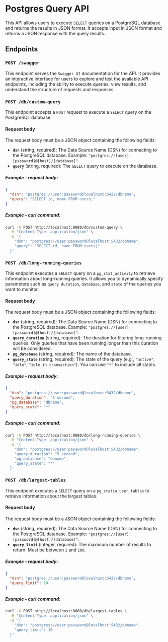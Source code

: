 # Postgres Query API

This API allows users to execute `SELECT` queries on a PostgreSQL database and returns the results in JSON format. It accepts input in JSON format and returns a JSON response with the query results.

## Endpoints

### `POST /swagger`

This endpoint serves the `Swagger UI` documentation for the API. It provides an interactive interface for users to explore and test the available API endpoints, including the ability to execute queries, view results, and understand the structure of requests and responses.

### `POST /db/custom-query`

This endpoint accepts a `POST` request to execute a `SELECT` query on the PostgreSQL database.

#### Request body

The request body must be a JSON object containing the following fields:

- **`dsn`** (string, required): The Data Source Name (DSN) for connecting to the PostgreSQL database. Example: `"postgres://[user]:[password]@[host]/[database]"`.
- **`query`** (string, required): The `SELECT` query to execute on the database.

##### Example - request body:
```json
{
  "dsn": "postgres://user:password@localhost:5432/dbname",
  "query": "SELECT id, name FROM users;"
}
```

##### Example - curl command:
```Bash
curl -X POST http://localhost:8080/db/custom-query \
  -H "Content-Type: application/json" \
  -d '{
    "dsn": "postgres://user:password@localhost:5432/dbname",
    "query": "SELECT id, name FROM users;"
  }'
```

### `POST /db/long-running-queries`

This endpoint executes a `SELECT` query on a `pg_stat_activity` to retrieve information about long-running queries. It allows you to dynamically specify parameters such as `query duration`, `database`, and `state` of the queries you want to monitor.

#### Request body

The request body must be a JSON object containing the following fields:

- **`dsn`** (string, required): The Data Source Name (DSN) for connecting to the PostgreSQL database. Example: `"postgres://[user]:[password]@[host]/[database]"`.
- **`query_duration`**  (string, required): The duration for filtering long-running queries. Only queries that have been running longer than this duration will be considered.
- **`pg_database`** (string, required): The name of the database.
- **`query_state`** (string, required): The state of the query (e.g., `"active"`, `"idle"`, `"idle in transaction"`). You can use `"*"` to include all states.

##### Example - request body:
```json
{
  "dsn": "postgres://user:password@localhost:5432/dbname",
  "query_duration": "5 second",
  "pg_database": "dbname",
  "query_state": "*"
}
```

##### Example - curl command:
```Bash
curl -X POST http://localhost:8080/db/long-running-queries \
  -H "Content-Type: application/json" \
  -d '{
    "dsn": "postgres://user:password@localhost:5432/dbname",
    "query_duration": "5 second",
    "pg_database": "dbname",
    "query_state": "*"
  }'
```

### `POST /db/largest-tables`

This endpoint executes a `SELECT` query on a `pg_statio_user_tables` to retrieve information about the largest tables.

#### Request body

The request body must be a JSON object containing the following fields:

- **`dsn`** (string, required): The Data Source Name (DSN) for connecting to the PostgreSQL database. Example: `"postgres://[user]:[password]@[host]/[database]"`.
- **`query_limit`**  (integer, required): The maximum number of results to return. Must be between `1` and `100`.

##### Example - request body:
```json
{
  "dsn": "postgres://user:password@localhost:5432/dbname",
  "query_limit": 10
}
```

##### Example - curl command:
```Bash
curl -X POST http://localhost:8080/db/largest-tables \
  -H "Content-Type: application/json" \
  -d '{
    "dsn": "postgres://user:password@localhost:5432/dbname",
    "query_limit": 10
  }'
```

